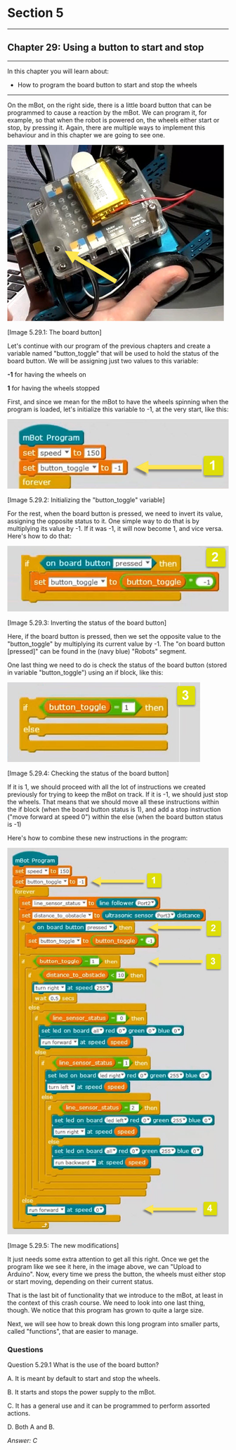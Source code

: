 # Section 5

---

## Chapter 29: Using a button to start and stop

---

In this chapter you will learn about:

* How to program the board button to start and stop the wheels

---

On the mBot, on the right side, there is a little board button that can be programmed to cause a reaction by the mBot. We can program it, for example, so that when the robot is powered on, the wheels either start or stop, by pressing it. Again, there are multiple ways to implement this behaviour and in this chapter we are going to see one.

![](/assets/Img.5.29.1.jpg)

\[Image 5.29.1: The board button\]

Let's continue with our program of the previous chapters and create a variable named "button\_toggle" that will be used to hold the status of the board button. We will be assigning just two values to this variable:

**-1** for having the wheels on

**1** for having the wheels stopped

First, and since we mean for the mBot to have the wheels spinning when the program is loaded, let's initialize this variable to -1, at the very start, like this:

![](/assets/Img.5.29.2.jpg)

\[Image 5.29.2: Initializing the "button\_toggle" variable\]

For the rest, when the board button is pressed, we need to invert its value, assigning the opposite status to it. One simple way to do that is by multiplying its value by -1. If it was -1, it will now become 1, and vice versa. Here's how to do that:

![](/assets/Img.5.29.3.jpg)

\[Image 5.29.3: Inverting the status of the board button\]

Here, if the board button is pressed, then we set the opposite value to the "button\_toggle" by multiplying its current value by -1. The "on board button \[pressed\]" can be found in the \(navy blue\) "Robots" segment.

One last thing we need to do is check the status of the board button \(stored in variable "button\_toggle"\) using an if block, like this:

![](/assets/Img.5.29.4.jpg)

\[Image 5.29.4: Checking the status of the board button\]

If it is 1, we should proceed with all the lot of instructions we created previously for trying to keep the mBot on track. If it is -1, we should just stop the wheels. That means that we should move all these instructions within the if block \(when the board button status is 1\), and add a stop instruction \("move forward at speed 0"\) within the else \(when the board button status is -1\)

Here's how to combine these new instructions in the program:

![](/assets/Img.5.29.5.jpg)

\[Image 5.29.5: The new modifications\]

It just needs some extra attention to get all this right. Once we get the program like we see it here, in the image above, we can "Upload to Arduino". Now, every time we press the button, the wheels must either stop or start moving, depending on their current status.

That is the last bit of functionality that we introduce to the mBot, at least in the context of this crash course. We need to look into one last thing, though. We notice that this program has grown to quite a large size.

Next, we will see how to break down this long program into smaller parts, called "functions", that are easier to manage.

### Questions

Question 5.29.1 What is the use of the board button?

A. It is meant by default to start and stop the wheels.

B. It starts and stops the power supply to the mBot.

C. It has a general use and it can be programmed to perform assorted actions.

D. Both A and B.

_Answer: C_

